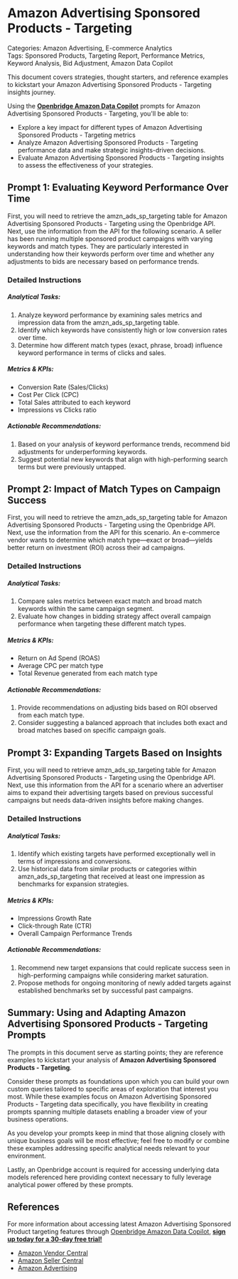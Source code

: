 # Amazon Advertising Sponsored Products - Targeting

Categories: Amazon Advertising, E-commerce Analytics  
Tags: Sponsored Products, Targeting Report, Performance Metrics, Keyword Analysis, Bid Adjustment, Amazon Data Copilot  

This document covers strategies, thought starters, and reference examples to kickstart your Amazon Advertising Sponsored Products - Targeting insights journey.

Using the <a href="https://chatgpt.com/g/g-Sg4qP7r3v-openbridge-data-copilot" target="_blank"><strong>Openbridge Amazon Data Copilot</strong></a> prompts for Amazon Advertising Sponsored Products - Targeting, you'll be able to:

- Explore a key impact for different types of Amazon Advertising Sponsored Products - Targeting metrics
- Analyze Amazon Advertising Sponsored Products - Targeting performance data and make strategic insights-driven decisions.
- Evaluate Amazon Advertising Sponsored Products - Targeting insights to assess the effectiveness of your strategies.

## Prompt 1: Evaluating Keyword Performance Over Time

First, you will need to retrieve the amzn_ads_sp_targeting table for Amazon Advertising Sponsored Products - Targeting using the Openbridge API. Next, use the information from the API for the following scenario. A seller has been running multiple sponsored product campaigns with varying keywords and match types. They are particularly interested in understanding how their keywords perform over time and whether any adjustments to bids are necessary based on performance trends.

### Detailed Instructions

##### Analytical Tasks:
1. Analyze keyword performance by examining sales metrics and impression data from the amzn_ads_sp_targeting table.
2. Identify which keywords have consistently high or low conversion rates over time.
3. Determine how different match types (exact, phrase, broad) influence keyword performance in terms of clicks and sales.

##### Metrics & KPIs:
- Conversion Rate (Sales/Clicks)
- Cost Per Click (CPC)
- Total Sales attributed to each keyword
- Impressions vs Clicks ratio

##### Actionable Recommendations:
1. Based on your analysis of keyword performance trends, recommend bid adjustments for underperforming keywords.
2. Suggest potential new keywords that align with high-performing search terms but were previously untapped.

## Prompt 2: Impact of Match Types on Campaign Success

First, you will need to retrieve the amzn_ads_sp_targeting table for Amazon Advertising Sponsored Products - Targeting using the Openbridge API. Next, use the information from the API for this scenario. An e-commerce vendor wants to determine which match type—exact or broad—yields better return on investment (ROI) across their ad campaigns. 

### Detailed Instructions

##### Analytical Tasks:
1. Compare sales metrics between exact match and broad match keywords within the same campaign segment.
2. Evaluate how changes in bidding strategy affect overall campaign performance when targeting these different match types.

##### Metrics & KPIs:
- Return on Ad Spend (ROAS)
- Average CPC per match type
- Total Revenue generated from each match type

##### Actionable Recommendations:
1. Provide recommendations on adjusting bids based on ROI observed from each match type.
2. Consider suggesting a balanced approach that includes both exact and broad matches based on specific campaign goals.

## Prompt 3: Expanding Targets Based on Insights

First, you will need to retrieve amzn_ads_sp_targeting table for Amazon Advertising Sponsored Products - Targeting using the Openbridge API. Next, use this information from the API for a scenario where an advertiser aims to expand their advertising targets based on previous successful campaigns but needs data-driven insights before making changes.

### Detailed Instructions 

##### Analytical Tasks:
1. Identify which existing targets have performed exceptionally well in terms of impressions and conversions.
2. Use historical data from similar products or categories within amzn_ads_sp_targeting that received at least one impression as benchmarks for expansion strategies.

##### Metrics & KPIs:
- Impressions Growth Rate
- Click-through Rate (CTR)
- Overall Campaign Performance Trends 

##### Actionable Recommendations:
1. Recommend new target expansions that could replicate success seen in high-performing campaigns while considering market saturation.
2. Propose methods for ongoing monitoring of newly added targets against established benchmarks set by successful past campaigns.

## Summary: Using and Adapting Amazon Advertising Sponsored Products - Targeting Prompts  
The prompts in this document serve as starting points; they are reference examples to kickstart your analysis of **Amazon Advertising Sponsored Products - Targeting**.

Consider these prompts as foundations upon which you can build your own custom queries tailored to specific areas of exploration that interest you most. While these examples focus on Amazon Advertising Sponsored Products - Targeting data specifically, you have flexibility in creating prompts spanning multiple datasets enabling a broader view of your business operations.

As you develop your prompts keep in mind that those aligning closely with unique business goals will be most effective; feel free to modify or combine these examples addressing specific analytical needs relevant to your environment.

Lastly, an Openbridge account is required for accessing underlying data models referenced here providing context necessary to fully leverage analytical power offered by these prompts.

## References   
For more information about accessing latest Amazon Advertising Sponsored Product targeting features through <a href="https://chatgpt.com/g/g-Sg4qP7r3v-openbridge-data-copilot" target="_blank">Openbridge Amazon Data Copilot</a>, <a href="https://openbridge.com" target="_blank"><strong>sign up today for a 30-day free trial!</strong></a>

<ul>
<li> <a href="https://www.openbridge.com/amazon-vendor-central/" target="_blank">Amazon Vendor Central</a> </li>
<li> <a href="https://www.openbridge.com/amazon-selling-partner/" target="_blank">Amazon Seller Central</a> </li>
<li> <a href="https://www.openbridge.com/amazon-advertising/" target="_blank">Amazon Advertising</a> </li>
</ul>